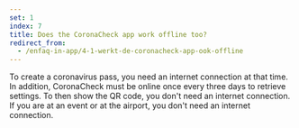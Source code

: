 ```yaml
---
set: 1
index: 7
title: Does the CoronaCheck app work offline too?
redirect_from: 
  - /enfaq-in-app/4-1-werkt-de-coronacheck-app-ook-offline
---
```

To create a coronavirus pass, you need an internet connection at that time. In addition, CoronaCheck must be online once every three days to retrieve settings. To then show the QR code, you don't need an internet connection. If you are at an event or at the airport, you don't need an internet connection.
